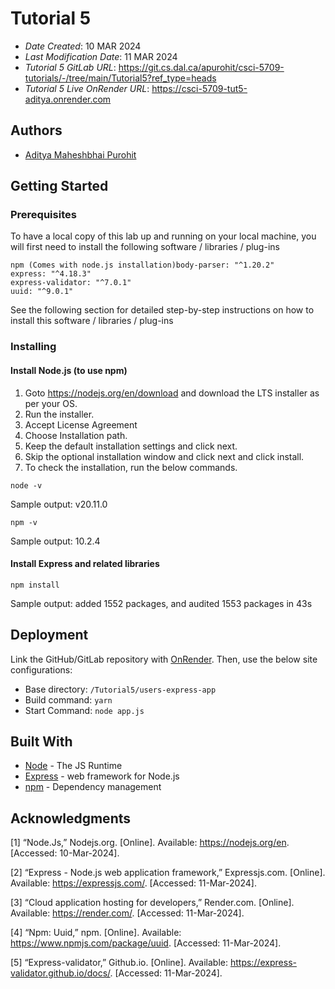 <!--- The following README.md sample file was adapted from https://gist.github.com/PurpleBooth/109311bb0361f32d87a2#file-readme-template-md by Gabriella Mosquera for academic use ---> 
<!--- You may delete any comments in this sample README.md file. If needing to use as a .txt file then simply delete all comments, edit as needed, and save as a README.txt file --->



# Tutorial 5

* *Date Created*: 10 MAR 2024
* *Last Modification Date*: 11 MAR 2024
* *Tutorial 5 GitLab URL*: <https://git.cs.dal.ca/apurohit/csci-5709-tutorials/-/tree/main/Tutorial5?ref_type=heads>
* *Tutorial 5 Live OnRender URL*: <https://csci-5709-tut5-aditya.onrender.com>


## Authors

* [Aditya Maheshbhai Purohit](aditya.purohit@dal.ca)



## Getting Started

### Prerequisites

To have a local copy of this lab up and running on your local machine, you will first need to install the following software / libraries / plug-ins

```
npm (Comes with node.js installation)body-parser: "^1.20.2"
express: "^4.18.3"
express-validator: "^7.0.1"
uuid: "^9.0.1"
```

See the following section for detailed step-by-step instructions on how to install this software / libraries / plug-ins

### Installing

#### Install Node.js (to use npm)

1. Goto https://nodejs.org/en/download and download the LTS installer as per your OS.
2. Run the installer.
3. Accept License Agreement
4. Choose Installation path.
5. Keep the default installation settings and click next.
6. Skip the optional installation window and click next and click install.
7. To check the installation, run the below commands.

```
node -v
```
Sample output: v20.11.0
```
npm -v
```
Sample output: 10.2.4

#### Install Express and related libraries
```
npm install
```
Sample output: added 1552 packages, and audited 1553 packages in 43s

## Deployment

Link the GitHub/GitLab repository with [OnRender](https://app.netlify.com/).
Then, use the below site configurations:

* Base directory: `/Tutorial5/users-express-app`
* Build command: `yarn`
* Start Command: `node app.js`


## Built With

<!--- Provide a list of the frameworks used to build this application, your list should include the name of the framework used, the url where the framework is available for download and what the framework was used for, see the example below --->

* [Node](https://nodejs.org/en) - The JS Runtime
* [Express](https://expressjs.com/) - web framework for Node.js
* [npm](https://www.npmjs.com/) - Dependency management


## Acknowledgments


[1]	“Node.Js,” Nodejs.org. [Online]. Available: https://nodejs.org/en. [Accessed: 10-Mar-2024].

[2]	“Express - Node.js web application framework,” Expressjs.com. [Online]. Available: https://expressjs.com/. [Accessed: 11-Mar-2024].

[3]	“Cloud application hosting for developers,” Render.com. [Online]. Available: https://render.com/. [Accessed: 11-Mar-2024].

[4]	“Npm: Uuid,” npm. [Online]. Available: https://www.npmjs.com/package/uuid. [Accessed: 11-Mar-2024].

[5]	“Express-validator,” Github.io. [Online]. Available: https://express-validator.github.io/docs/. [Accessed: 11-Mar-2024].

